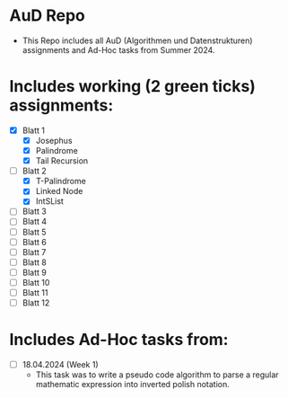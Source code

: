 # AuD Repo
- This Repo includes all AuD (Algorithmen und Datenstrukturen) assignments and Ad-Hoc tasks from Summer 2024.

# Includes working (2 green ticks) assignments:
- [x] Blatt 1
  - [x] Josephus
  - [x] Palindrome
  - [x] Tail Recursion
- [ ] Blatt 2
  - [x] T-Palindrome
  - [x] Linked Node
  - [x] IntSList
- [ ] Blatt 3
- [ ] Blatt 4
- [ ] Blatt 5
- [ ] Blatt 6
- [ ] Blatt 7
- [ ] Blatt 8
- [ ] Blatt 9
- [ ] Blatt 10
- [ ] Blatt 11
- [ ] Blatt 12

# Includes Ad-Hoc tasks from:

- [ ] 18.04.2024 (Week 1)
  - This task was to write a pseudo code algorithm to parse a regular mathematic expression into inverted polish notation.
